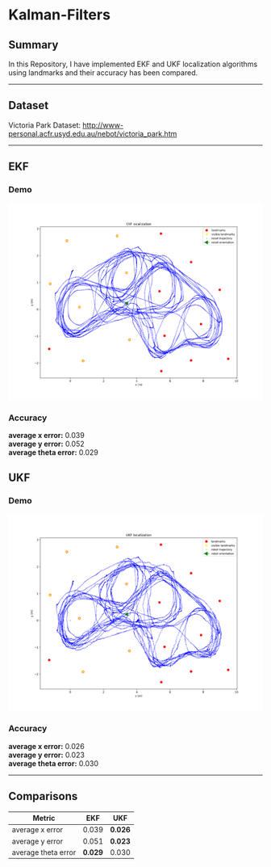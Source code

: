 # Kalman-Filters

## Summary
In this Repository, I have implemented EKF and UKF localization algorithms using landmarks and their accuracy has been compared.

-----------------
## Dataset
Victoria Park Dataset: http://www-personal.acfr.usyd.edu.au/nebot/victoria_park.htm

-----------------

## EKF

### Demo

[![Watch the video](EKF/demo.png)](EKF/EKF_demo.mp4)

### Accuracy

**average x error:** 0.039 \
**average y error:** 0.052 \
**average theta error:** 0.029


## UKF

### Demo

[![Watch the video](UKF/demo.png)](UKF/UKF_demo.mp4)

### Accuracy
**average x error:** 0.026 \
**average y error:** 0.023 \
**average theta error:** 0.030

-----------------

## Comparisons

| Metric      | EKF         | UKF |
| ----------- | ----------- | ----------- |
| average x error      | 0.039 | **0.026**|
| average y error      | 0.051 | **0.023**|
| average theta error  | **0.029** | 0.030|
